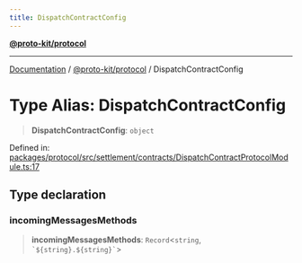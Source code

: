 ```yaml
---
title: DispatchContractConfig
---
```


[**@proto-kit/protocol**](../README.md)

***

[Documentation](../../../README.md) / [@proto-kit/protocol](../README.md) / DispatchContractConfig

# Type Alias: DispatchContractConfig

> **DispatchContractConfig**: `object`

Defined in: [packages/protocol/src/settlement/contracts/DispatchContractProtocolModule.ts:17](https://github.com/proto-kit/framework/blob/28efa802e3737fc3b77339148b307ef7246f3ef1/packages/protocol/src/settlement/contracts/DispatchContractProtocolModule.ts#L17)

## Type declaration

### incomingMessagesMethods

> **incomingMessagesMethods**: `Record`\<`string`, `` `${string}.${string}` ``\>
